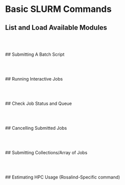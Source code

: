 # Basic SLURM Commands



## List and Load Available Modules

<div class="paragraph"><p><br>
<br></p></div>
## Submitting A Batch Script


<div class="paragraph"><p><br>
<br></p></div>
## Running Interactive Jobs


<div class="paragraph"><p><br>
<br></p></div>
## Check Job Status and Queue



<div class="paragraph"><p><br>
<br></p></div>
## Cancelling Submitted Jobs



<div class="paragraph"><p><br>
<br></p></div>
## Submitting Collections/Array of Jobs



<div class="paragraph"><p><br>
<br></p></div>
## Estimating HPC Usage (Rosalind-Specific command)

